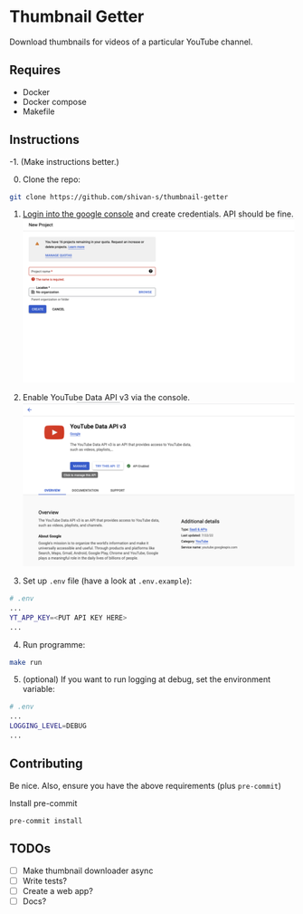 # Thumbnail Getter

Download thumbnails for videos of a particular YouTube channel.

## Requires

- Docker
- Docker compose
- Makefile

## Instructions

-1. (Make instructions better.)

0. Clone the repo:

```sh
git clone https://github.com/shivan-s/thumbnail-getter
```

1. [Login into the google console](https://console.cloud.google.com/) and create credentials. API should be fine.
   ![auth](./docs/authentication.png)

2. Enable YouTube Data API v3 via the console.
   ![enable](./docs/enable-api.png)

3. Set up `.env` file (have a look at `.env.example`):

```sh
# .env
...
YT_APP_KEY=<PUT API KEY HERE>
...
```

4. Run programme:

```bash
make run
```

5. (optional) If you want to run logging at debug, set the environment variable:

```sh
# .env
...
LOGGING_LEVEL=DEBUG
...
```

## Contributing

Be nice. Also, ensure you have the above requirements (plus `pre-commit`)

Install pre-commit

```
pre-commit install
```

## TODOs

- [ ] Make thumbnail downloader async
- [ ] Write tests?
- [ ] Create a web app?
- [ ] Docs?

